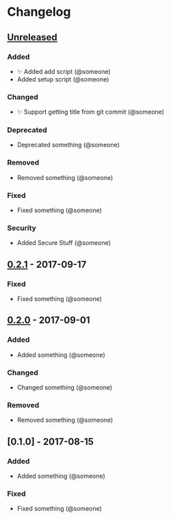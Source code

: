 # Changelog

## [Unreleased]
### Added
- ✨ Added add script (@someone)
- Added setup script (@someone)

### Changed
- ✨ Support getting title from git commit (@someone)

### Deprecated
- Deprecated something (@someone)

### Removed
- Removed something (@someone)

### Fixed
- Fixed something (@someone)

### Security
- Added Secure Stuff (@someone)

## [0.2.1] - 2017-09-17
### Fixed
- Fixed something (@someone)

## [0.2.0] - 2017-09-01
### Added
- Added something (@someone)

### Changed
- Changed something (@someone)

### Removed
- Removed something (@someone)

## [0.1.0] - 2017-08-15
### Added
- Added something (@someone)

### Fixed
- Fixed something (@someone)

[Unreleased]: https://github.com/username/repo/compare/v0.2.1...HEAD
[0.2.1]: https://github.com/username/repo/compare/v0.2.0...v0.2.1
[0.2.0]: https://github.com/username/repo/compare/v0.1.0...v0.2.0
